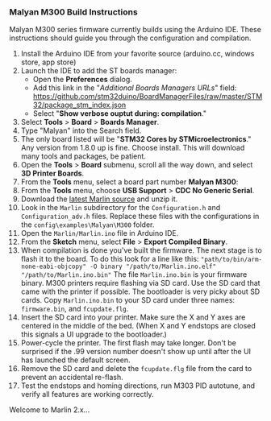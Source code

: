 ### Malyan M300 Build Instructions

Malyan M300 series firmware currently builds using the Arduino IDE. These instructions should
guide you through the configuration and compilation.

1. Install the Arduino IDE from your favorite source (arduino.cc, windows store, app store)
2. Launch the IDE to add the ST boards manager:
   - Open the **Preferences** dialog.
   - Add this link in the "*Additional Boards Managers URLs*" field:
      https://github.com/stm32duino/BoardManagerFiles/raw/master/STM32/package_stm_index.json
   - Select "**Show verbose ouptut during: compilation**."
3. Select **Tools** > **Board** > **Boards Manager**.
4. Type "Malyan" into the Search field.
5. The only board listed will be "**STM32 Cores by STMicroelectronics**." Any version from 1.8.0 up is fine. Choose install. This will download many tools and packages, be patient.
6. Open the **Tools** > **Board** submenu, scroll all the way down, and select **3D Printer Boards**.
7. From the **Tools** menu, select a board part number **Malyan M300**:
8. From the **Tools** menu, choose **USB Support** > **CDC No Generic Serial**.
9. Download the [latest Marlin source](https://marlinfw.org/meta/download/) and unzip it.
10. Look in the `Marlin` subdirectory for the `Configuration.h` and `Configuration_adv.h` files. Replace these files with the configurations in the `config\examples\Malyan\M300` folder.
11. Open the `Marlin/Marlin.ino` file in Arduino IDE.
12. From the **Sketch** menu, select **File** > **Export Compiled Binary**.
13. When compilation is done you've built the firmware. The next stage is to flash it to the board. To do this look for a line like this: `"path/to/bin/arm-none-eabi-objcopy" -O binary "/path/to/Marlin.ino.elf" "/path/to/Marlin.ino.bin"`
  The file `Marlin.ino.bin` is your firmware binary. M300 printers require flashing via SD card. Use the SD card that came with the printer if possible. The bootloader is very picky about SD cards. Copy `Marlin.ino.bin` to your SD card under three names: `firmware.bin`, and `fcupdate.flg`.
14. Insert the SD card into your printer. Make sure the X and Y axes are centered in the middle of the bed. (When X and Y endstops are closed this signals a UI upgrade to the bootloader.)
15. Power-cycle the printer. The first flash may take longer. Don't be surprised if the .99 version number doesn't show up until after the UI has launched the default screen.
16. Remove the SD card and delete the `fcupdate.flg` file from the card to prevent an accidental re-flash.
17. Test the endstops and homing directions, run M303 PID autotune, and verify all features are working correctly.

Welcome to Marlin 2.x...
